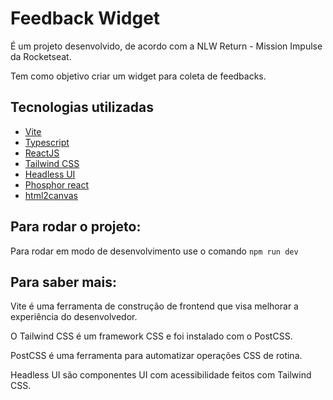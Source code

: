 # Feedback Widget

É um projeto desenvolvido, de acordo com a NLW Return - Mission Impulse da Rocketseat.

Tem como objetivo criar um widget para coleta de feedbacks.

## Tecnologias utilizadas

- [Vite](https://vitejs.dev)
- [Typescript](https://www.typescriptlang.org/)
- [ReactJS](https://reactjs.org/)
- [Tailwind CSS](https://tailwindcss.com)
- [Headless UI](https://headlessui.dev/)
- [Phosphor react](https://phosphoricons.com/)
- [html2canvas](https://html2canvas.hertzen.com/)

## Para rodar o projeto:

Para rodar em modo de desenvolvimento use o comando `npm run dev`

## Para saber mais:

Vite é uma ferramenta de construção de frontend que visa melhorar a experiência do desenvolvedor.

O Tailwind CSS é um framework CSS e foi instalado com o PostCSS.

PostCSS é uma ferramenta para automatizar operações CSS de rotina.

Headless UI são componentes UI com acessibilidade feitos com Tailwind CSS.
